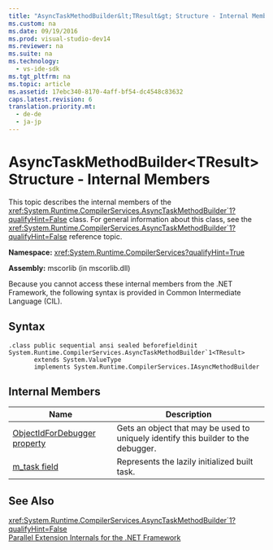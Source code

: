 ```yaml
---
title: "AsyncTaskMethodBuilder&lt;TResult&gt; Structure - Internal Members"
ms.custom: na
ms.date: 09/19/2016
ms.prod: visual-studio-dev14
ms.reviewer: na
ms.suite: na
ms.technology: 
  - vs-ide-sdk
ms.tgt_pltfrm: na
ms.topic: article
ms.assetid: 17ebc340-8170-4aff-bf54-dc4548c83632
caps.latest.revision: 6
translation.priority.mt: 
  - de-de
  - ja-jp
---
```

# AsyncTaskMethodBuilder&lt;TResult&gt; Structure - Internal Members
This topic describes the internal members of the <xref:System.Runtime.CompilerServices.AsyncTaskMethodBuilder`1?qualifyHint=False> class. For general information about this class, see the <xref:System.Runtime.CompilerServices.AsyncTaskMethodBuilder`1?qualifyHint=False> reference topic.  
  
 **Namespace:** <xref:System.Runtime.CompilerServices?qualifyHint=True>  
  
 **Assembly:** mscorlib (in mscorlib.dll)  
  
 Because you cannot access these internal members from the .NET Framework, the following syntax is provided in Common Intermediate Language (CIL).  
  
## Syntax  
  
```  
.class public sequential ansi sealed beforefieldinit System.Runtime.CompilerServices.AsyncTaskMethodBuilder`1<TResult>  
       extends System.ValueType  
       implements System.Runtime.CompilerServices.IAsyncMethodBuilder  
```  
  
## Internal Members  
  
|Name|Description|  
|----------|-----------------|  
|[ObjectIdForDebugger property](../Topic/AsyncTaskMethodBuilder%3CTResult%3E.ObjectIdForDebugger%20Property.md)|Gets an object that may be used to uniquely identify this builder to the debugger.|  
|[m_task field](../vs140/AsyncTaskMethodBuilder-TResult-.m_task-Field.md)|Represents the lazily initialized built task.|  
  
## See Also  
 <xref:System.Runtime.CompilerServices.AsyncTaskMethodBuilder`1?qualifyHint=False>   
 [Parallel Extension Internals for the .NET Framework](../Topic/Parallel%20Extension%20Internals%20for%20the%20.NET%20Framework.md)